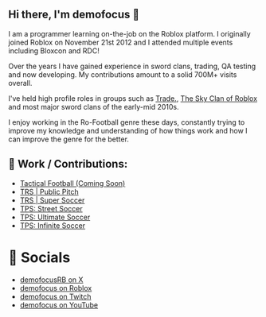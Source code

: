 ## Hi there, I'm demofocus 👋

I am a programmer learning on-the-job on the Roblox platform. I originally joined Roblox on November 21st 2012 and I attended multiple events including Bloxcon and RDC!

Over the years I have gained experience in sword clans, trading, QA testing and now developing. My contributions amount to a solid 700M+ visits overall.

I've held high profile roles in groups such as [Trade.](https://www.roblox.com/communities/650266/Trade#!/about), [The Sky Clan of Roblox](https://www.roblox.com/communities/129425/The-Sky-Clan-of-ROBLOX#!/about) and most major sword clans of the early-mid 2010s.

I enjoy working in the Ro-Football genre these days, constantly trying to improve my knowledge and understanding of how things work and how I can improve the genre for the better.

## 🔨 Work / Contributions:

- [Tactical Football (Coming Soon)](https://www.roblox.com/games/101002292692997/IN-DEV-Tactical-Football)
- [TRS | Public Pitch](https://www.roblox.com/games/14165106859/TRS-Public-Pitch)
- [TRS | Super Soccer](https://www.roblox.com/games/9505950821/TRS-Super-Soccer-ALPHA)
- [TPS: Street Soccer](https://www.roblox.com/games/335760407/TPS-Street-Soccer)
- [TPS: Ultimate Soccer](https://www.roblox.com/games/5783581/TPS-Ultimate-Soccer)
- [TPS: Infinite Soccer](https://www.roblox.com/games/15862383840/TPS-Infinite-Soccer)

# 📱 Socials

- [demofocusRB on X](https://x.com/demofocusRB)
- [demofocus on Roblox](https://www.roblox.com/users/1629330294/profile)
- [demofocus on Twitch](https://www.twitch.tv/demofocus)
- [demofocus on YouTube](https://www.youtube.com/demofocus)
